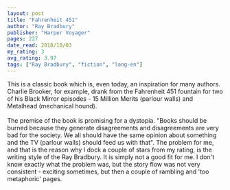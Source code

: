 ```yaml
---
layout: post
title: "Fahrenheit 451"
author: "Ray Bradbury"
publisher: "Harper Voyager"
pages: 227
date_read: 2018/10/03
my_rating: 3
avg_rating: 3.97
tags: ["Ray Bradbury", "fiction", "lang-en"]
---
```


This is a classic book which is, even today, an inspiration for many authors. Charlie Brooker, for example, drank from the Fahrenheit 451 fountain for two of his Black Mirror episodes - 15 Million Merits (parlour walls) and Metalhead (mechanical hound). <br/><br/>The premise of the book is promising for a dystopia. "Books should be burned because they generate disagreements and disagreements are very bad for the society. We all should have the same opinion about something and the TV (parlour walls) should feed us with that". The problem for me, and that is the reason why I dock a couple of stars from my rating, is the writing style of the Ray Bradbury. It is simply not a good fit for me. I don't know exactly what the problem was, but the story flow was not very consistent - exciting sometimes, but then a couple of rambling and 'too metaphoric' pages. 

